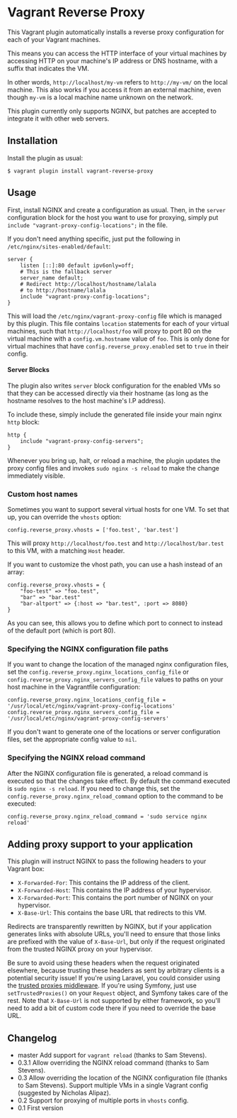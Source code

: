 # Vagrant Reverse Proxy

This Vagrant plugin automatically installs a reverse proxy
configuration for each of your Vagrant machines.

This means you can access the HTTP interface of your virtual machines
by accessing HTTP on your machine's IP address or DNS hostname, with
a suffix that indicates the VM.

In other words, `http://localhost/my-vm` refers to `http://my-vm/` on
the local machine.  This also works if you access it from an external
machine, even though `my-vm` is a local machine name unknown on the
network.

This plugin currently only supports NGINX, but patches are accepted to
integrate it with other web servers.

## Installation

Install the plugin as usual:

    $ vagrant plugin install vagrant-reverse-proxy

## Usage

First, install NGINX and create a configuration as usual.  Then, in
the `server` configuration block for the host you want to use for
proxying, simply put `include "vagrant-proxy-config-locations";` in the file.

If you don't need anything specific, just put the following in
`/etc/nginx/sites-enabled/default`:

    server {
        listen [::]:80 default ipv6only=off;
        # This is the fallback server
        server_name default;
        # Redirect http://localhost/hostname/lalala
        # to http://hostname/lalala
        include "vagrant-proxy-config-locations";
    }

This will load the `/etc/nginx/vagrant-proxy-config` file which is
managed by this plugin.  This file contains `location` statements for
each of your virtual machines, such that `http://localhost/foo` will
proxy to port 80 on the virtual machine with a `config.vm.hostname`
value of `foo`.  This is only done for virtual machines that have
`config.reverse_proxy.enabled` set to `true` in their config.

#### Server Blocks

The plugin also writes `server` block configuration for the enabled VMs so that they can be
accessed directly via their hostname (as long as the hostname resolves to the host machine's I.P address).

To include these, simply include the generated file inside your main nginx `http` block:

    http {
        include "vagrant-proxy-config-servers";
    }


Whenever you bring up, halt, or reload a machine, the plugin updates the proxy
config files and invokes `sudo nginx -s reload` to make the change immediately visible.

### Custom host names

Sometimes you want to support several virtual hosts for one VM.  To
set that up, you can override the `vhosts` option:

    config.reverse_proxy.vhosts = ['foo.test', 'bar.test']

This will proxy `http://localhost/foo.test` and
`http://localhost/bar.test` to this VM, with a matching `Host` header.

If you want to customize the vhost path, you can use a hash instead of
an array:

    config.reverse_proxy.vhosts = {
        "foo-test" => "foo.test",
        "bar" => "bar.test"
        "bar-altport" => {:host => "bar.test", :port => 8080}
    }

As you can see, this allows you to define which port to connect to
instead of the default port (which is port 80).

### Specifying the NGINX configuration file paths

If you want to change the location of the managed nginx configuration files, set the `config.reverse_proxy.nginx_locations_config_file` or `config.reverse_proxy.nginx_servers_config_file` values to paths on your host machine in the Vagrantfile configuration:

    config.reverse_proxy.nginx_locations_config_file = '/usr/local/etc/nginx/vagrant-proxy-config-locations'
    config.reverse_proxy.nginx_servers_config_file = '/usr/local/etc/nginx/vagrant-proxy-config-servers'

If you don't want to generate one of the locations or server configuration files, set the appropriate config value to `nil`.

### Specifying the NGINX reload command

After the NGINX configuration file is generated, a reload command is executed so that the changes take effect. By default the command executed is `sudo nginx -s reload`. If you need to change this, set the `config.reverse_proxy.nginx_reload_command` option to the command to be executed:

    config.reverse_proxy.nginx_reload_command = 'sudo service nginx reload'

## Adding proxy support to your application

This plugin will instruct NGINX to pass the following headers to your
Vagrant box:

- `X-Forwarded-For`: This contains the IP address of the client.
- `X-Forwarded-Host`: This contains the IP address of your hypervisor.
- `X-Forwarded-Port`: This contains the port number of NGINX on your hypervisor.
- `X-Base-Url`: This contains the base URL that redirects to this VM.

Redirects are transparently rewritten by NGINX, but if your
application generates links with absolute URLs, you'll need to ensure
that those links are prefixed with the value of `X-Base-Url`, but only
if the request originated from the trusted NGINX proxy on your
hypervisor.

Be sure to avoid using these headers when the request originated
elsewhere, because trusting these headers as sent by arbitrary clients
is a potential security issue!  If you're using Laravel, you could
consider using the
[trusted proxies middleware](https://github.com/fideloper/TrustedProxy).
If you're using Symfony, just use `setTrustedProxies()` on your
`Request` object, and Symfony takes care of the rest.  Note that
`X-Base-Url` is not supported by either framework, so you'll need to
add a bit of custom code there if you need to override the base URL.


## Changelog

- master Add support for `vagrant reload` (thanks to Sam Stevens).
- 0.3.1 Allow overriding the NGINX reload command (thanks to Sam Stevens).
- 0.3 Allow overriding the location of the NGINX configuration file
  (thanks to Sam Stevens).  Support multiple VMs in a single Vagrant
  config (suggested by Nicholas Alipaz).
- 0.2 Support for proxying of multiple ports in `vhosts` config.
- 0.1 First version

